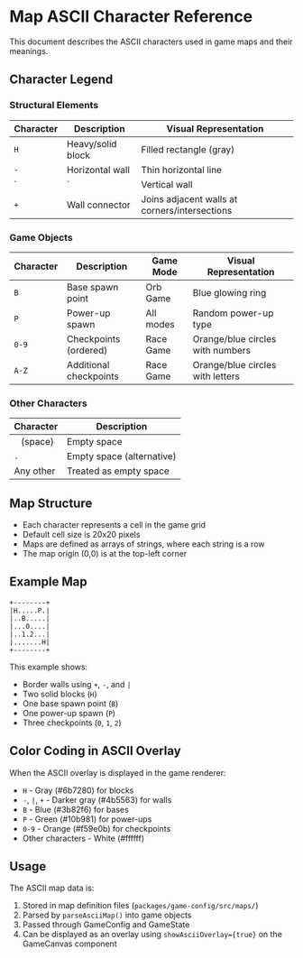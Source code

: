 # Map ASCII Character Reference

This document describes the ASCII characters used in game maps and their meanings.

## Character Legend

### Structural Elements

| Character | Description | Visual Representation |
|-----------|-------------|----------------------|
| `H` | Heavy/solid block | Filled rectangle (gray) |
| `-` | Horizontal wall | Thin horizontal line |
| `|` | Vertical wall | Thin vertical line |
| `+` | Wall connector | Joins adjacent walls at corners/intersections |

### Game Objects

| Character | Description | Game Mode | Visual Representation |
|-----------|-------------|-----------|----------------------|
| `B` | Base spawn point | Orb Game | Blue glowing ring |
| `P` | Power-up spawn | All modes | Random power-up type |
| `0-9` | Checkpoints (ordered) | Race Game | Orange/blue circles with numbers |
| `A-Z` | Additional checkpoints | Race Game | Orange/blue circles with letters |

### Other Characters

| Character | Description |
|-----------|-------------|
| ` ` (space) | Empty space |
| `.` | Empty space (alternative) |
| Any other | Treated as empty space |

## Map Structure

- Each character represents a cell in the game grid
- Default cell size is 20x20 pixels
- Maps are defined as arrays of strings, where each string is a row
- The map origin (0,0) is at the top-left corner

## Example Map

```
+--------+
|H.....P.|
|..B.....|
|...0....|
|..1.2...|
|.......H|
+--------+
```

This example shows:
- Border walls using `+`, `-`, and `|`
- Two solid blocks (`H`)
- One base spawn point (`B`)
- One power-up spawn (`P`)
- Three checkpoints (`0`, `1`, `2`)

## Color Coding in ASCII Overlay

When the ASCII overlay is displayed in the game renderer:

- `H` - Gray (#6b7280) for blocks
- `-`, `|`, `+` - Darker gray (#4b5563) for walls
- `B` - Blue (#3b82f6) for bases
- `P` - Green (#10b981) for power-ups
- `0-9` - Orange (#f59e0b) for checkpoints
- Other characters - White (#ffffff)

## Usage

The ASCII map data is:
1. Stored in map definition files (`packages/game-config/src/maps/`)
2. Parsed by `parseAsciiMap()` into game objects
3. Passed through GameConfig and GameState
4. Can be displayed as an overlay using `showAsciiOverlay={true}` on the GameCanvas component